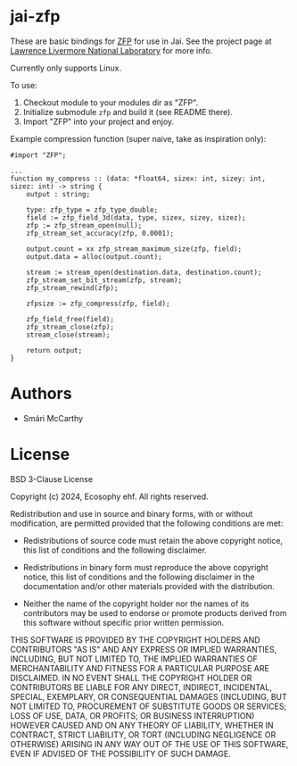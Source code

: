 # jai-zfp

These are basic bindings for [ZFP](https://github.com/LLNL/zfp) for use in Jai. See the project
page at [Lawrence Livermore National Laboratory](https://computing.llnl.gov/projects/zfp) for more 
info.

Currently only supports Linux.

To use: 

 1. Checkout module to your modules dir as "ZFP". 
 2. Initialize submodule `zfp` and build it (see README there).
 3. Import "ZFP" into your project and enjoy.

Example compression function (super naive, take as inspiration only):

```
#import "ZFP";

...
function my_compress :: (data: *float64, sizex: int, sizey: int, sizez: int) -> string {
    output : string;

    type: zfp_type = zfp_type_double;
    field := zfp_field_3d(data, type, sizex, sizey, sizez);
    zfp := zfp_stream_open(null);
    zfp_stream_set_accuracy(zfp, 0.0001);

    output.count = xx zfp_stream_maximum_size(zfp, field);
    output.data = alloc(output.count);

    stream := stream_open(destination.data, destination.count);
    zfp_stream_set_bit_stream(zfp, stream);
    zfp_stream_rewind(zfp);

    zfpsize := zfp_compress(zfp, field);

    zfp_field_free(field);
    zfp_stream_close(zfp);
    stream_close(stream);

    return output;
}
```

# Authors

 * Smári McCarthy

# License

BSD 3-Clause License

Copyright (c) 2024, Ecosophy ehf.
All rights reserved.

Redistribution and use in source and binary forms, with or without
modification, are permitted provided that the following conditions are met:

* Redistributions of source code must retain the above copyright notice, this
  list of conditions and the following disclaimer.

* Redistributions in binary form must reproduce the above copyright notice,
  this list of conditions and the following disclaimer in the documentation
  and/or other materials provided with the distribution.

* Neither the name of the copyright holder nor the names of its
  contributors may be used to endorse or promote products derived from
  this software without specific prior written permission.

THIS SOFTWARE IS PROVIDED BY THE COPYRIGHT HOLDERS AND CONTRIBUTORS "AS IS"
AND ANY EXPRESS OR IMPLIED WARRANTIES, INCLUDING, BUT NOT LIMITED TO, THE
IMPLIED WARRANTIES OF MERCHANTABILITY AND FITNESS FOR A PARTICULAR PURPOSE ARE
DISCLAIMED. IN NO EVENT SHALL THE COPYRIGHT HOLDER OR CONTRIBUTORS BE LIABLE
FOR ANY DIRECT, INDIRECT, INCIDENTAL, SPECIAL, EXEMPLARY, OR CONSEQUENTIAL
DAMAGES (INCLUDING, BUT NOT LIMITED TO, PROCUREMENT OF SUBSTITUTE GOODS OR
SERVICES; LOSS OF USE, DATA, OR PROFITS; OR BUSINESS INTERRUPTION) HOWEVER
CAUSED AND ON ANY THEORY OF LIABILITY, WHETHER IN CONTRACT, STRICT LIABILITY,
OR TORT (INCLUDING NEGLIGENCE OR OTHERWISE) ARISING IN ANY WAY OUT OF THE USE
OF THIS SOFTWARE, EVEN IF ADVISED OF THE POSSIBILITY OF SUCH DAMAGE.
